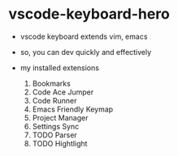 # vscode-keyboard-hero

- vscode keyboard extends vim, emacs
- so, you can dev quickly and effectively

- my installed extensions
  1. Bookmarks
  2. Code Ace Jumper
  3. Code Runner
  4. Emacs Friendly Keymap
  5. Project Manager
  6. Settings Sync
  7. TODO Parser
  8. TODO Hightlight